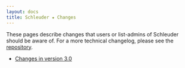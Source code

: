```yaml
---
layout: docs
title: Schleuder ★ Changes
---
```


These pages describe changes that users or list-admins of Schleuder should be aware of. For a more technical changelog, please see the [repository](https://0xacab.org/schleuder/schleuder).

* [Changes in version 3.0](docs/contact/v3.0.html)
